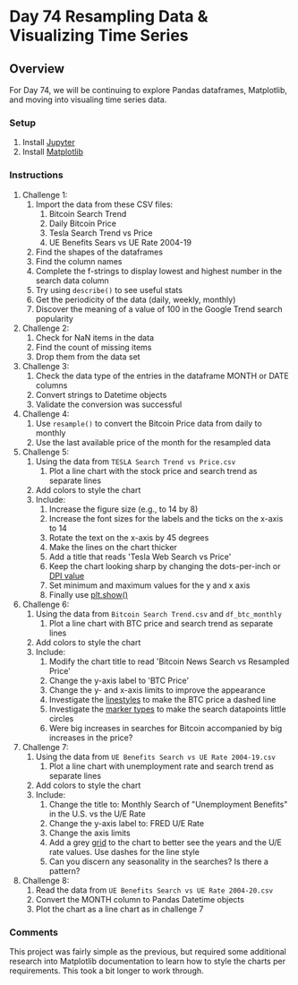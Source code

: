 # Day 74 Resampling Data & Visualizing Time Series

## Overview

For Day 74, we will be continuing to explore Pandas dataframes, Matplotlib, and moving into visualing time series data.

### Setup

1. Install [Jupyter](https://pypi.org/project/jupyter/)
2. Install [Matplotlib](https://pypi.org/project/matplotlib/)

### Instructions

1. Challenge 1:
   1. Import the data from these CSV files:
      1. Bitcoin Search Trend
      2. Daily Bitcoin Price
      3. Tesla Search Trend vs Price
      4. UE Benefits Sears vs UE Rate 2004-19
   2. Find the shapes of the dataframes
   3. Find the column names
   4. Complete the f-strings to display lowest and highest number in the search data column
   5. Try using `describe()` to see useful stats
   6. Get the periodicity of the data (daily, weekly, monthly)
   7. Discover the meaning of a value of 100 in the Google Trend search popularity
2. Challenge 2:
   1. Check for NaN items in the data
   2. Find the count of missing items
   3. Drop them from the data set
3. Challenge 3:
   1. Check the data type of the entries in the dataframe MONTH or DATE columns
   2. Convert strings to Datetime objects
   3. Validate the conversion was successful
4. Challenge 4:
   1. Use `resample()` to convert the Bitcoin Price data from daily to monthly
   2. Use the last available price of the month for the resampled data
5. Challenge 5:
   1. Using the data from `TESLA Search Trend vs Price.csv`
      1. Plot a line chart with the stock price and search trend as separate lines
   2. Add colors to style the chart
   3. Include:
      1. Increase the figure size (e.g., to 14 by 8)
      2. Increase the font sizes for the labels and the ticks on the x-axis to 14
      3. Rotate the text on the x-axis by 45 degrees
      4. Make the lines on the chart thicker
      5. Add a title that reads 'Tesla Web Search vs Price'
      6. Keep the chart looking sharp by changing the dots-per-inch or [DPI value](https://matplotlib.org/3.1.1/api/_as_gen/matplotlib.pyplot.figure.html)
      7. Set minimum and maximum values for the y and x axis
      8. Finally use [plt.show()](https://matplotlib.org/3.2.1/api/_as_gen/matplotlib.pyplot.show.html)
6. Challenge 6:
   1. Using the data from `Bitcoin Search Trend.csv` and `df_btc_monthly`
      1. Plot a line chart with BTC price and search trend as separate lines
   2. Add colors to style the chart
   3. Include:
      1. Modify the chart title to read 'Bitcoin News Search vs Resampled Price'
      2. Change the y-axis label to 'BTC Price'
      3. Change the y- and x-axis limits to improve the appearance
      4. Investigate the [linestyles](https://matplotlib.org/3.2.1/api/_as_gen/matplotlib.pyplot.plot.html ) to make the BTC price a dashed line
      5. Investigate the [marker types](https://matplotlib.org/3.2.1/api/markers_api.html) to make the search datapoints little circles
      6. Were big increases in searches for Bitcoin accompanied by big increases in the price?
7. Challenge 7:
   1. Using the data from `UE Benefits Search vs UE Rate 2004-19.csv`
      1. Plot a line chart with unemployment rate and search trend as separate lines
   2. Add colors to style the chart
   3. Include:
      1. Change the title to: Monthly Search of "Unemployment Benefits" in the U.S. vs the U/E Rate
      2. Change the y-axis label to: FRED U/E Rate
      3. Change the axis limits
      4. Add a grey [grid](https://matplotlib.org/3.2.1/api/_as_gen/matplotlib.pyplot.grid.html) to the chart to better see the years and the U/E rate values. Use dashes for the line style
      5. Can you discern any seasonality in the searches? Is there a pattern?
8. Challenge 8:
   1. Read the data from `UE Benefits Search vs UE Rate 2004-20.csv`
   2. Convert the MONTH column to Pandas Datetime objects
   3. Plot the chart as a line chart as in challenge 7

### Comments

This project was fairly simple as the previous, but required some additional research into Matplotlib documentation to learn how to style the charts per requirements. This took a bit longer to work through.
